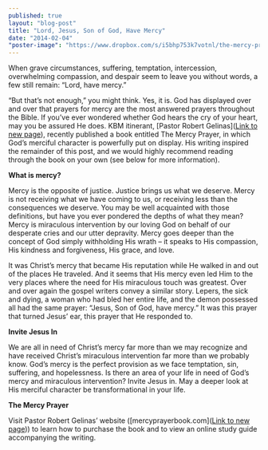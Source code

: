 ```yaml
---
published: true
layout: "blog-post"
title: "Lord, Jesus, Son of God, Have Mercy"
date: "2014-02-04"
"poster-image": "https://www.dropbox.com/s/i5bhp753k7votnl/the-mercy-prayer3d-e1360703932263.jpg"
---
```



When grave circumstances, suffering, temptation, intercession, overwhelming compassion, and despair seem to leave you without words, a few still remain: “Lord, have mercy.”

“But that’s not enough,” you might think.  Yes, it is.  God has displayed over and over that prayers for mercy are the most answered prayers throughout the Bible.  If you’ve ever wondered whether God hears the cry of your heart, may you be assured He does.  KBM itinerant, [Pastor Robert Gelinas](<a href="http://www.kbm.org/speakers/robert-gelinas/" target="_blank">Link to new page</a>), recently published a book entitled The Mercy Prayer, in which God’s merciful character is powerfully put on display.  His writing inspired the remainder of this post, and we would highly recommend reading through the book on your own (see below for more information). 

**What is mercy?**

Mercy is the opposite of justice.  Justice brings us what we deserve.  Mercy is not receiving what we have coming to us, or receiving less than the consequences we deserve.  You may be well acquainted with those definitions, but have you ever pondered the depths of what they mean?  Mercy is miraculous intervention by our loving God on behalf of our desperate cries and our utter depravity.  Mercy goes deeper than the concept of God simply withholding His wrath – it speaks to His compassion, His kindness and forgiveness, His grace, and love.

It was Christ’s mercy that became His reputation while He walked in and out of the places He traveled.  And it seems that His mercy even led Him to the very places where the need for His miraculous touch was greatest.  Over and over again the gospel writers convey a similar story.  Lepers, the sick and dying, a woman who had bled her entire life, and the demon possessed all had the same prayer: “Jesus, Son of God, have mercy.”  It was this prayer that turned Jesus’ ear, this prayer that He responded to.

**Invite Jesus In**

We are all in need of Christ’s mercy far more than we may recognize and have received Christ’s miraculous intervention far more than we probably know.  God’s mercy is the perfect provision as we face temptation, sin, suffering, and hopelessness.  Is there an area of your life in need of God’s mercy and miraculous intervention?  Invite Jesus in.  May a deeper look at His merciful character be transformational in your life.

**The Mercy Prayer**

Visit Pastor Robert Gelinas’ website ([mercyprayerbook.com](<a href="http://mercyprayerbook.com" target="_blank">Link to new page</a>)) to learn how to purchase the book and to view an online study guide accompanying the writing.
